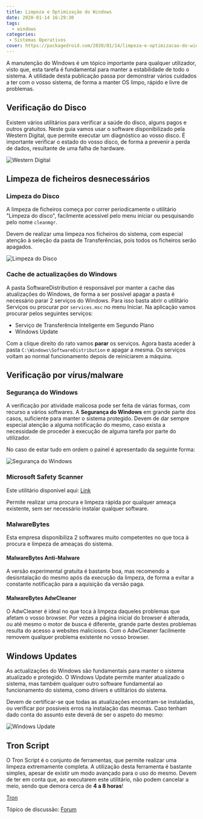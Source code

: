 ```yaml
---
title: Limpeza e Optimização do Windows
date: 2020-01-14 16:29:30
tags: 
  - windows
categories: 
 - Sistemas Operativos
cover: https://packagedroid.com/2020/01/14/limpeza-e-optimizacao-do-windows-limpeza-e-optimizacao-do-windows/windows10.jpg
---
```


A manutenção do Windows é um tópico importante para qualquer utilizador, visto que, esta tarefa é fundamental para manter a estabilidade de todo o sistema.
A utilidade desta publicação passa por demonstrar vários cuidados a ter com o vosso sistema, de forma a manter OS limpo, rápido e livre de problemas.

## Verificação do Disco

Existem vários utilitários para verificar a saúde do disco, alguns pagos e outros gratuitos.
Neste guia vamos usar o software disponibilizado pela Western Digital, que permite executar um diagnóstico ao vosso disco.
É importante verificar o estado do vosso disco, de forma a prevenir a perda de dados, resultante de uma falha de hardware.

![Western Digital](western-digital.jpg)

## Limpeza de ficheiros desnecessários

### Limpeza do Disco
A limpeza de ficheiros começa por correr periodicamente o utilitário "Limpeza do disco", facilmente acessivel pelo menu iniciar ou pesquisando pelo nome ```cleanmgr```.

Devem de realizar uma limpeza nos ficheiros do sistema, com especial atenção à seleção da pasta de Transferências, pois todos os ficheiros serão apagados.

![Limpeza do Disco](limpeza-disco.jpg)

### Cache de actualizações do Windows

A pasta SoftwareDistribution é responsável por manter a cache das atualizações do Windows, de forma a ser possivel apagar a pasta é necessário parar 2 serviços do Windows.
Para isso basta abrir o utilitário Serviços ou procurar por ```services.msc``` no menu Iniciar.
Na aplicação vamos procurar pelos seguintes serviços:

* Serviço de Transferência Inteligente em Segundo Plano
* Windows Update

Com a clique direito do rato vamos **parar** os serviços.
Agora basta aceder à pasta ```C:\Windows\SoftwareDistribution``` e apagar a mesma.
Os serviços voltam ao normal funcionamento depois de reiniciarem a máquina.

## Verificação por vírus/malware

### Segurança do Windows
A verificação por atividade malicosa pode ser feita de várias formas, com recurso a vários softwares.
A **Segurança do Windows** em grande parte dos casos, suficiente para manter o sistema protegido.
Devem de dar sempre especial atenção a alguma notificação do mesmo, caso exista a necessidade de proceder à execução de alguma tarefa por parte do utilizador.

No caso de estar tudo em ordem o painel é apresentado da seguinte forma:

![Segurança do Windows](seguranca-windows.jpg)

### Microsoft Safety Scanner

Este utilitário disponivel aqui: [Link](https://docs.microsoft.com/en-us/windows/security/threat-protection/intelligence/safety-scanner-download)

Permite realizar uma procura e limpeza rápida por qualquer ameaça existente, sem ser necessário instalar qualquer software.

### MalwareBytes

Esta empresa disponibiliza 2 softwares muito competentes no que toca à procura e limpeza de ameaças do sistema.

#### MalwareBytes Anti-Malware

A versão experimental gratuita é bastante boa, mas recomendo a desisntalação do mesmo após da execução da limpeza, de forma a evitar a constante notificação para a aquisição da versão paga.

#### MalwareBytes AdwCleaner

O AdwCleaner é ideal no que toca à limpeza daqueles problemas que afetam o vosso browser.
Por vezes a página inicial do browser é alterada, ou até mesmo o motor de busca é diferente, grande parte destes problemas resulta do acesso a websites maliciosos.
Com o AdwCleaner facilmente removem qualquer problema existente no vosso browser.

## Windows Updates
As actualizações do Windows são fundamentais para manter o sistema atualizado e protegido.
O Windows Update permite manter atualizado o sistema, mas também qualquer outro software fundamental ao funcionamento do sistema, como drivers e utilitários do sistema.

Devem de certificar-se que todas as atualizações encontram-se instaladas, ou verificar por possiveis erros na instalação das mesmas.
Caso tenham dado conta do assunto este deverá de ser o aspeto do mesmo:

![Windows Update](windows-update.jpg)

## Tron Script

O Tron Script é o conjunto de ferramentas, que permite realizar uma limpeza extremamente completa.
A  utilização desta ferramenta é bastante simples, apesar de existir um modo avançado para o uso do mesmo.
Devem de ter em conta que, ao executarem este utilitário, não podem cancelar a meio, sendo que demora cerca de **4 a 8 horas**!

[Tron](https://github.com/bmrf/tron)

Tópico de discussão: [Forum](https://forum.packagedroid.com/t/limpeza-e-optimizacao-do-windows/15)